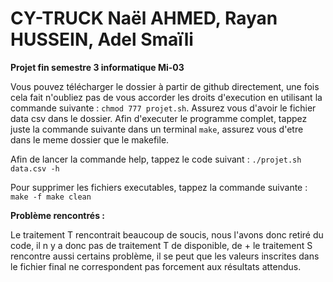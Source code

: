 # CY-TRUCK Naël AHMED, Rayan HUSSEIN, Adel Smaïli


**Projet fin semestre 3 informatique Mi-03**

Vous pouvez télécharger le dossier à partir de github directement, une fois cela fait n'oubliez pas de vous accorder les droits d'execution en utilisant la commande suivante : 
`chmod 777 projet.sh`.
Assurez vous d'avoir le fichier data csv dans le dossier.
Afin d'executer le programme complet, tappez juste la commande suivante dans un terminal `make`, assurez vous d'etre dans le meme dossier que le makefile.

Afin de lancer la commande help, tappez le code suivant : `./projet.sh data.csv -h`

Pour supprimer les fichiers executables, tappez la commande suivante : `make -f make clean`

**Problème rencontrés :**

Le traitement T rencontrait beaucoup de soucis, nous l'avons donc retiré du code, il n y a donc pas de traitement T de disponible, de + le traitement S rencontre aussi certains problème, il se peut que les valeurs inscrites dans le fichier final ne correspondent pas forcement aux résultats attendus. 

